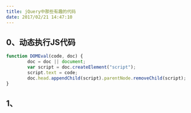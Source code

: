 ```yaml
---
title: jQuery中那些有趣的代码
date: 2017/02/21 14:47:10
---
```


## 0、动态执行JS代码

```javascript
function DOMEval(code, doc) {
		doc = doc || document;
		var script = doc.createElement("script");
		script.text = code;
		doc.head.appendChild(script).parentNode.removeChild(script);
}
```

## 1、
